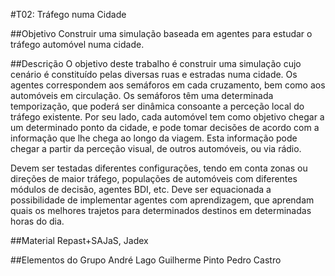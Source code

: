 #T02: Tráfego numa Cidade

##Objetivo
Construir uma simulação baseada em agentes para estudar o tráfego automóvel numa cidade.

##Descrição
O objetivo deste trabalho é construir uma simulação cujo cenário é constituído pelas diversas ruas e estradas numa cidade. Os agentes correspondem aos semáforos em cada cruzamento, bem como aos automóveis em circulação. Os semáforos têm uma determinada temporização, que poderá ser dinâmica consoante a perceção local do tráfego existente. Por seu lado, cada automóvel tem como objetivo chegar a um determinado ponto da cidade, e pode tomar decisões de acordo com a informação que lhe chega ao longo da viagem. Esta informação pode chegar a partir da perceção visual, de outros automóveis, ou via rádio.

Devem ser testadas diferentes configurações, tendo em conta zonas ou direções de maior tráfego, populações de automóveis com diferentes módulos de decisão, agentes BDI, etc. Deve ser equacionada a possibilidade de implementar agentes com aprendizagem, que aprendam quais os melhores trajetos para determinados destinos em determinadas horas do dia.

##Material
Repast+SAJaS, Jadex

##Elementos do Grupo
André Lago
Guilherme Pinto
Pedro Castro